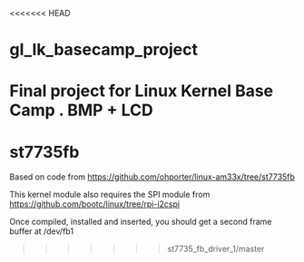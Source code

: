 <<<<<<< HEAD
# gl_lk_basecamp_project
Final project for Linux Kernel Base Camp . BMP + LCD
=======
st7735fb
========

Based on code from https://github.com/ohporter/linux-am33x/tree/st7735fb

This kernel module also requires the SPI module from https://github.com/bootc/linux/tree/rpi-i2cspi

Once compiled, installed and inserted, you should get a second frame buffer at /dev/fb1
>>>>>>> st7735_fb_driver_1/master
